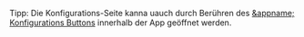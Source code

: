 Tipp: Die Konfigurations-Seite kanna uauch durch Berühren des [&appname; Konfigurations Buttons](/buttons#button_config) innerhalb der App geöffnet werden. 